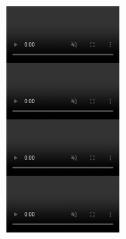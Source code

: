 <div>

<style scoped>
#mdinclude<drone-cam.css>
</style>

<div id="canvases">
<div>
	<video id="camera0" class="quad-size"autoplay muted></video>
	<video id="camera1" class="quad-size"autoplay muted></video>
	<video id="camera2" class="quad-size"autoplay muted></video>
	<video id="camera3" class="quad-size"autoplay muted></video>
	<canvas id="vcanvas0" class="quad-size"></canvas>
	<canvas id="vcanvas1" class="quad-size"></canvas>
	<canvas id="vcanvas2" class="quad-size"></canvas>
	<canvas id="vcanvas3" class="quad-size"></canvas>
</div>
</div>

<script type="module" src="../components/drone-cam/drone-cam.js"></script>

</div>
